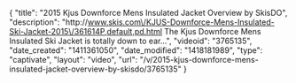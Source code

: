 {
    "title": "2015 Kjus Downforce Mens Insulated Jacket Overview by SkisDO",
    "description": "http:\/\/www.skis.com\/KJUS-Downforce-Mens-Insulated-Ski-Jacket-2015\/361614P,default,pd.html The Kjus Downforce Mens Insulated Ski Jacket is totally down to ear...",
    "videoid": "3765135",
    "date_created": "1411361050",
    "date_modified": "1418181989",
    "type": "captivate",
    "layout": "video",
    "url": "\/v\/2015-kjus-downforce-mens-insulated-jacket-overview-by-skisdo\/3765135"
}